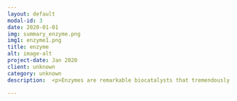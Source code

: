 ```yaml
---
layout: default
modal-id: 3
date: 2020-01-01
img: summary_enzyme.png
img1: enzyme1.png
title: enzyme
alt: image-alt
project-date: Jan 2020
client: unknown
category: unknown
description:  <p>Enzymes are remarkable biocatalysts that tremendously accelerate chemical reactions. Our knowledge of enzymes is incomplete, if not poor, despite extensive studies through several generations of scientists. We believe learning from nature is inescapable to advance enzymology further. Recently, we <a href="https://www.pnas.org/doi/10.1073/pnas.2122355119">connected enzyme evolution and enzyme catalysis</a>, two important phenomena at contrasting timescales; the connection provides the first-ever systematic method to predict mutation effects on enzyme activity. The prediction suggests a rational way to engineer enzymes. Besides, we found that <a href="https://www.pnas.org/doi/10.1073/pnas.2207904119">natural evolution underlies the laboratory evolution of designer enzymes</a> whose scaffold is obtained from natural proteins. Moreover, we revealed <a href="https://pubs.acs.org/doi/abs/10.1021/jacs.2c07307">how commercialized covalent inhibitors for kinases achieve selectivity</a> over evolutionarily-related sequences. Each of our studies has many implications and applications. Collaborating with biochemists, we are starting to have experimental results. Fox example, we recently demonstrated the high success rate of our method in enzyme design (manuscript available). Stay tuned!</p> 

---
```

